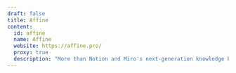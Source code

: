 ```yaml
---
draft: false
title: Affine
content:
  id: affine
  name: Affine
  website: https://affine.pro/
  proxy: true
  description: "More than Notion and Miro's next-generation knowledge base, AFFiNE unifies planning, sorting, and creation."
---
```

